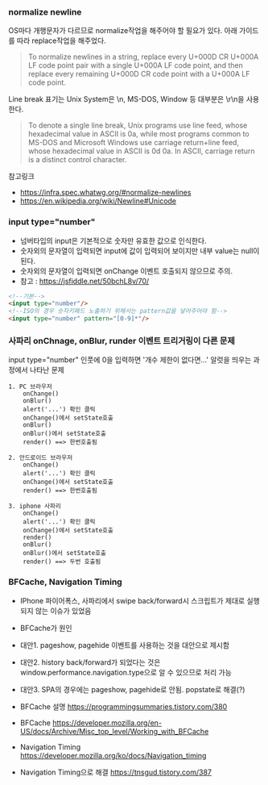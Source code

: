 ### normalize newline
OS마다 개행문자가 다르므로 normalize작업을 해주어야 할 필요가 있다. 아래 가이드를 따라 replace작업을 해주었다.
> To normalize newlines in a string, replace every U+000D CR U+000A LF code point pair with a single U+000A LF code point, and then replace every remaining U+000D CR code point with a U+000A LF code point.

Line break 표기는 Unix System은 \n, MS-DOS, Window 등 대부분은 \r\n을 사용한다.
> To denote a single line break, Unix programs use line feed, whose hexadecimal value in ASCII is 0a, while most programs common to MS-DOS and Microsoft Windows use carriage return+line feed, whose hexadecimal value in ASCII is 0d 0a. In ASCII, carriage return is a distinct control character.

참고링크
- https://infra.spec.whatwg.org/#normalize-newlines
- https://en.wikipedia.org/wiki/Newline#Unicode

### input type="number"
- 넘버타입의 input은 기본적으로 숫자만 유효한 값으로 인식한다.
- 숫자외의 문자열이 입력되면 input에 값이 입력되어 보이지만 내부 value는 null이 된다.
- 숫자외의 문자열이 입력되면 onChange 이벤트 호출되지 않으므로 주의.
- 참고 : https://jsfiddle.net/50bchL8v/70/
```html
<!--기본-->
<input type="number"/> 
<!--ISO의 경우 숫자키패드 노출하기 위해서는 pattern값을 넣어주어야 함-->
<input type="number" pattern="[0-9]*"/> 
```  
### 사파리 onChnage, onBlur, runder 이벤트 트리거링이 다른 문제
input type="number" 인풋에 0을 입력하면 '개수 제한이 없다면...' 알럿을 띄우는 과정에서 나타난 문제
```
1. PC 브라우저
	onChange()
	onBlur()
	alert('...') 확인 클릭
	onChange()에서 setState호출		
	onBlur()
	onBlur()에서 setState호출
	render() ==> 한번호출됨
```
```
2. 안드로이드 브라우저
	onChange()
	alert('...') 확인 클릭
	onChange()에서 setState호출
	render() ==> 한번호출됨
```
```
3. iphone 사파리
	onChange()
	alert('...') 확인 클릭
	onChange()에서 setState호출
	render()
	onBlur()
	onBlur()에서 setState호출
	render() ==> 두번 호출됨
```

### BFCache, Navigation Timing
- IPhone 파이어폭스, 사파리에서 swipe back/forward시 스크립트가 제대로 실행되지 않는 이슈가 있었음
- BFCache가 원인

- 대안1. pageshow, pagehide 이벤트를 사용하는 것을 대안으로 제시함
- 대안2. history back/forward가 되었다는 것은 window.performance.navigation.type으로 알 수 있으므로 처리 가능
- 대안3. SPA의 경우에는 pageshow, pagehide로 안됨. popstate로 해결(?)

- BFCache 설명 https://programmingsummaries.tistory.com/380
- BFCache https://developer.mozilla.org/en-US/docs/Archive/Misc_top_level/Working_with_BFCache
- Navigation Timing https://developer.mozilla.org/ko/docs/Navigation_timing
- Navigation Timing으로 해결 https://tnsgud.tistory.com/387
